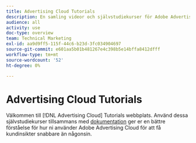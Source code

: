 ```yaml
---
title: Advertising Cloud Tutorials
description: En samling videor och självstudiekurser för Adobe Advertising Cloud.
audience: all
activity: use
doc-type: overview
team: Technical Marketing
exl-id: aa9d9ff5-115f-44c6-b23d-3fc034904697
source-git-commit: e601aa5b01b481267e4c398b5e14bffa8412dfff
workflow-type: tm+mt
source-wordcount: '52'
ht-degree: 0%

---
```


# Advertising Cloud Tutorials

Välkommen till [!DNL Advertising Cloud] Tutorials webbplats. Använd dessa självstudiekurser tillsammans med [dokumentation](https://experienceleague.adobe.com/docs/advertising-cloud.html) ger er en bättre förståelse för hur ni använder Adobe Advertising Cloud för att få kundinsikter snabbare än någonsin.

<!--
See other -learn tutorials landing pages to get ideas for additional content
-->
